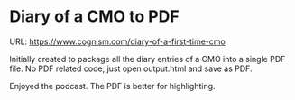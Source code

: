 # Diary of a CMO to PDF

URL: https://www.cognism.com/diary-of-a-first-time-cmo

Initially created to package all the diary entries of a CMO into a single PDF file. No PDF related code, just open output.html and save as PDF.

Enjoyed the podcast. The PDF is better for highlighting.
